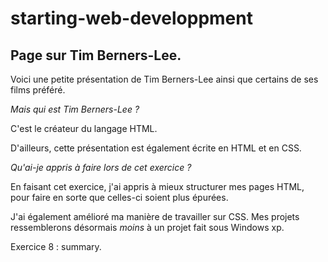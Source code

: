 # starting-web-developpment
## Page sur Tim Berners-Lee.
Voici une petite présentation de Tim Berners-Lee ainsi que certains de ses films préféré.

*Mais qui est Tim Berners-Lee ?*

C'est le créateur du langage HTML.

D'ailleurs, cette présentation est également écrite en HTML et en CSS.

*Qu'ai-je appris à faire lors de cet exercice ?*

En faisant cet exercice, j'ai appris à mieux structurer mes pages HTML, pour faire en sorte que celles-ci soient plus épurées.

J'ai également amélioré ma manière de travailler sur CSS.
Mes projets ressemblerons désormais *moins* à un projet fait sous Windows xp.

Exercice 8 : summary.
